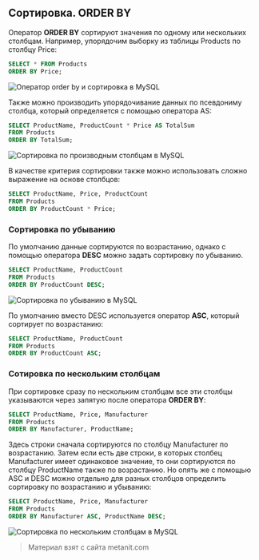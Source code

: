 ## Сортировка. ORDER BY

Оператор **ORDER BY** сортируют значения по одному или нескольких столбцам. Например, упорядочим выборку из таблицы Products по столбцу Price:

```sql
SELECT * FROM Products
ORDER BY Price;
```

![Оператор order by и сортировка в MySQL](https://metanit.com/sql/mysql/pics/4.9.png)

Также можно производить упорядочивание данных по псевдониму столбца, который определяется с помощью оператора AS:

```sql
SELECT ProductName, ProductCount * Price AS TotalSum
FROM Products
ORDER BY TotalSum;
```

![Сортировка по производным столбцам в MySQL](https://metanit.com/sql/mysql/pics/4.10.png)

В качестве критерия сортировки также можно использовать сложно выражение на основе столбцов:

```sql
SELECT ProductName, Price, ProductCount
FROM Products
ORDER BY ProductCount * Price;
```

### Сортировка по убыванию

По умолчанию данные сортируются по возрастанию, однако с помощью оператора **DESC** можно задать сортировку по убыванию.

```sql
SELECT ProductName, ProductCount
FROM Products
ORDER BY ProductCount DESC;
```

![Сортировка по убыванию в MySQL](https://metanit.com/sql/mysql/pics/4.11.png)

По умолчанию вместо DESC используется оператор **ASC**, который сортирует по возрастанию:

```sql
SELECT ProductName, ProductCount
FROM Products
ORDER BY ProductCount ASC;
```

### Сотировка по нескольким столбцам

При сортировке сразу по нескольким столбцам все эти столбцы указываются через запятую после оператора **ORDER BY**:

```sql
SELECT ProductName, Price, Manufacturer
FROM Products
ORDER BY Manufacturer, ProductName;
```

Здесь строки сначала сортируются по столбцу Manufacturer по возрастанию. Затем если есть две строки, в которых столбец Manufacturer имеет одинаковое значение, то они сортируются по столбцу ProductName также по возрастанию. Но опять же с помощью ASC и DESC можно отдельно для разных столбцов определить сортировку по возрастанию и убыванию:

```sql
SELECT ProductName, Price, Manufacturer
FROM Products
ORDER BY Manufacturer ASC, ProductName DESC;
```

![Сортировка по нескольким столбцам в MySQL](https://metanit.com/sql/mysql/pics/4.12.png)


> Материал взят с сайта metanit.com